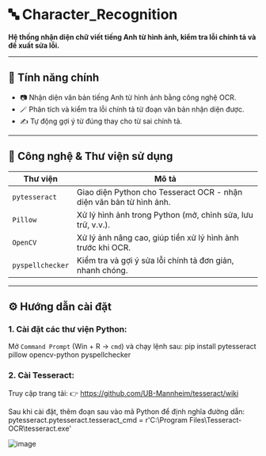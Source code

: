 # 🔤 Character_Recognition

**Hệ thống nhận diện chữ viết tiếng Anh từ hình ảnh, kiểm tra lỗi chính tả và đề xuất sửa lỗi.**

---

## 🧠 Tính năng chính
- 📷 Nhận diện văn bản tiếng Anh từ hình ảnh bằng công nghệ OCR.
- 🪄 Phân tích và kiểm tra lỗi chính tả từ đoạn văn bản nhận diện được.
- ✍️ Tự động gợi ý từ đúng thay cho từ sai chính tả.

---

## 🧰 Công nghệ & Thư viện sử dụng

| Thư viện             | Mô tả                                                                                     |
|----------------------|--------------------------------------------------------------------------------------------|
| `pytesseract`        | Giao diện Python cho Tesseract OCR - nhận diện văn bản từ hình ảnh.                      |
| `Pillow`             | Xử lý hình ảnh trong Python (mở, chỉnh sửa, lưu trữ, v.v.).                              |
| `OpenCV`             | Xử lý ảnh nâng cao, giúp tiền xử lý hình ảnh trước khi OCR.                              |
| `pyspellchecker`     | Kiểm tra và gợi ý sửa lỗi chính tả đơn giản, nhanh chóng.                                |

---

## ⚙️ Hướng dẫn cài đặt

### 1. Cài đặt các thư viện Python:

Mở `Command Prompt` (Win + R → `cmd`) và chạy lệnh sau: pip install pytesseract pillow opencv-python pyspellchecker

### 2. Cài Tesseract: 

Truy cập trang tải: 👉 https://github.com/UB-Mannheim/tesseract/wiki

Sau khi cài đặt, thêm đoạn sau vào mã Python để định nghĩa đường dẫn: pytesseract.pytesseract.tesseract_cmd = r'C:\Program Files\Tesseract-OCR\tesseract.exe'

![image](https://github.com/user-attachments/assets/b95a37aa-0f6d-44ab-b2b7-2e10e10b127a)


